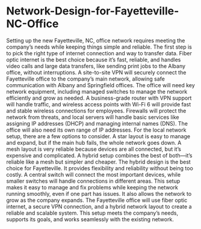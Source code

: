 # Network-Design-for-Fayetteville-NC-Office

Setting up the new Fayetteville, NC, office network requires meeting the company’s needs while 
keeping things simple and reliable. The first step is to pick the right type of internet connection 
and way to transfer data. Fiber optic internet is the best choice because it’s fast, reliable, and 
handles video calls and large data transfers, like sending print jobs to the Albany office, without 
interruptions. A site-to-site VPN will securely connect the Fayetteville office to the company’s 
main network, allowing safe communication with Albany and Springfield offices. 
The office will need key network equipment, including managed switches to manage the network 
efficiently and grow as needed. A business-grade router with VPN support will handle traffic, 
and wireless access points with Wi-Fi 6 will provide fast and stable wireless connections for 
employees. Firewalls will protect the network from threats, and local servers will handle basic 
services like assigning IP addresses (DHCP) and managing internal names (DNS). The office 
will also need its own range of IP addresses. 
For the local network setup, there are a few options to consider. A star layout is easy to manage 
and expand, but if the main hub fails, the whole network goes down. A mesh layout is very 
reliable because devices are all connected, but it’s expensive and complicated. A hybrid setup 
combines the best of both—it’s reliable like a mesh but simpler and cheaper. 
The hybrid design is the best choice for Fayetteville. It provides flexibility and reliability without 
being too costly. A central switch will connect the most important devices, while smaller 
switches will handle connections in different areas. This setup makes it easy to manage and fix 
problems while keeping the network running smoothly, even if one part has issues. It also allows 
the network to grow as the company expands. 
The Fayetteville office will use fiber optic internet, a secure VPN connection, and a hybrid 
network layout to create a reliable and scalable system. This setup meets the company’s needs, 
supports its goals, and works seamlessly with the existing network.
